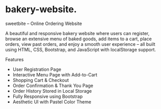 # bakery-website.
sweetbite – Online Ordering Website

A beautiful and responsive bakery website where users can register, browse an extensive menu of baked goods, add items to a cart, place orders, view past orders, and enjoy a smooth user experience – all built using HTML, CSS, Bootstrap, and JavaScript with localStorage support.

Features

-  User Registration Page  
-  Interactive Menu Page with Add-to-Cart  
-  Shopping Cart & Checkout  
-  Order Confirmation & Thank You Page  
-  Order History Stored in Local Storage  
-  Fully Responsive using Bootstrap  
-  Aesthetic UI with Pastel Color Theme

